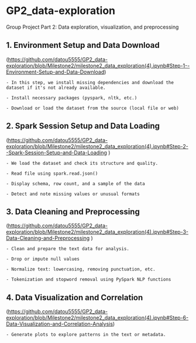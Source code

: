 # GP2_data-exploration
Group Project Part 2: Data exploration, visualization, and preprocessing

## 1. Environment Setup and Data Download
(https://github.com/datou5555/GP2_data-exploration/blob/Milestone2/milestone2_data_exploration(4).ipynb#Step-1--Environment-Setup-and-Data-Download)

    - In this step, we install missing dependencies and download the dataset if it's not already available.
    
    - Install necessary packages (pyspark, nltk, etc.)
    
    - Download or load the dataset from the source (local file or web)

## 2. Spark Session Setup and Data Loading
(https://github.com/datou5555/GP2_data-exploration/blob/Milestone2/milestone2_data_exploration(4).ipynb#Step-2--Spark-Session-Setup-and-Data-Loading
)

    - We load the dataset and check its structure and quality.
    
    - Read file using spark.read.json()
    
    - Display schema, row count, and a sample of the data
    
    - Detect and note missing values or unusual formats

## 3. Data Cleaning and Preprocessing 
(https://github.com/datou5555/GP2_data-exploration/blob/Milestone2/milestone2_data_exploration(4).ipynb#Step-3-Data-Cleaning-and-Preprocessing
)

    - Clean and prepare the text data for analysis.

    - Drop or impute null values
    
    - Normalize text: lowercasing, removing punctuation, etc.
    
    - Tokenization and stopword removal using PySpark NLP functions

## 4. Data Visualization and Correlation  
(https://github.com/datou5555/GP2_data-exploration/blob/Milestone2/milestone2_data_exploration(4).ipynb#Step-6-Data-Visualization-and-Correlation-Analysis)

    - Generate plots to explore patterns in the text or metadata.




